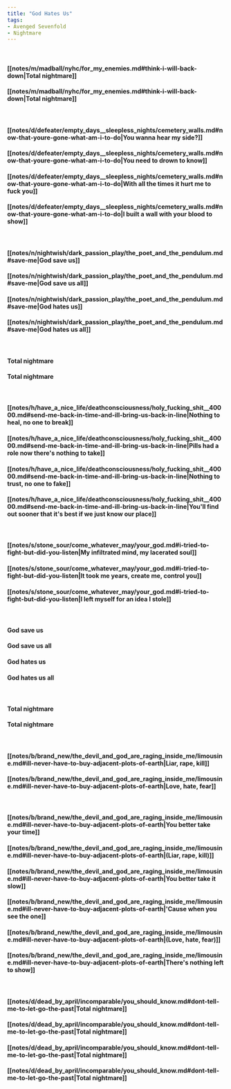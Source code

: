 ```yaml
---
title: "God Hates Us"
tags:
- Avenged Sevenfold
- Nightmare
---
```

&nbsp;
#### [[notes/m/madball/nyhc/for_my_enemies.md#think-i-will-back-down|Total nightmare]]
#### [[notes/m/madball/nyhc/for_my_enemies.md#think-i-will-back-down|Total nightmare]]
&nbsp;
#### [[notes/d/defeater/empty_days__sleepless_nights/cemetery_walls.md#now-that-youre-gone-what-am-i-to-do|You wanna hear my side?]]
#### [[notes/d/defeater/empty_days__sleepless_nights/cemetery_walls.md#now-that-youre-gone-what-am-i-to-do|You need to drown to know]]
#### [[notes/d/defeater/empty_days__sleepless_nights/cemetery_walls.md#now-that-youre-gone-what-am-i-to-do|With all the times it hurt me to fuck you]]
#### [[notes/d/defeater/empty_days__sleepless_nights/cemetery_walls.md#now-that-youre-gone-what-am-i-to-do|I built a wall with your blood to show]]
&nbsp;
#### [[notes/n/nightwish/dark_passion_play/the_poet_and_the_pendulum.md#save-me|God save us]]
#### [[notes/n/nightwish/dark_passion_play/the_poet_and_the_pendulum.md#save-me|God save us all]]
#### [[notes/n/nightwish/dark_passion_play/the_poet_and_the_pendulum.md#save-me|God hates us]]
#### [[notes/n/nightwish/dark_passion_play/the_poet_and_the_pendulum.md#save-me|God hates us all]]
&nbsp;
#### Total nightmare
#### Total nightmare
&nbsp;
#### [[notes/h/have_a_nice_life/deathconsciousness/holy_fucking_shit__40000.md#send-me-back-in-time-and-ill-bring-us-back-in-line|Nothing to heal, no one to break]]
#### [[notes/h/have_a_nice_life/deathconsciousness/holy_fucking_shit__40000.md#send-me-back-in-time-and-ill-bring-us-back-in-line|Pills had a role now there's nothing to take]]
#### [[notes/h/have_a_nice_life/deathconsciousness/holy_fucking_shit__40000.md#send-me-back-in-time-and-ill-bring-us-back-in-line|Nothing to trust, no one to fake]]
#### [[notes/h/have_a_nice_life/deathconsciousness/holy_fucking_shit__40000.md#send-me-back-in-time-and-ill-bring-us-back-in-line|You'll find out sooner that it's best if we just know our place]]
&nbsp;
#### [[notes/s/stone_sour/come_whatever_may/your_god.md#i-tried-to-fight-but-did-you-listen|My infiltrated mind, my lacerated soul]]
#### [[notes/s/stone_sour/come_whatever_may/your_god.md#i-tried-to-fight-but-did-you-listen|It took me years, create me, control you]]
#### [[notes/s/stone_sour/come_whatever_may/your_god.md#i-tried-to-fight-but-did-you-listen|I left myself for an idea I stole]]
&nbsp;
#### God save us
#### God save us all
#### God hates us
#### God hates us all
&nbsp;
#### Total nightmare
#### Total nightmare
&nbsp;
#### [[notes/b/brand_new/the_devil_and_god_are_raging_inside_me/limousine.md#ill-never-have-to-buy-adjacent-plots-of-earth|Liar, rape, kill]]
#### [[notes/b/brand_new/the_devil_and_god_are_raging_inside_me/limousine.md#ill-never-have-to-buy-adjacent-plots-of-earth|Love, hate, fear]]
&nbsp;
#### [[notes/b/brand_new/the_devil_and_god_are_raging_inside_me/limousine.md#ill-never-have-to-buy-adjacent-plots-of-earth|You better take your time]]
#### [[notes/b/brand_new/the_devil_and_god_are_raging_inside_me/limousine.md#ill-never-have-to-buy-adjacent-plots-of-earth|(Liar, rape, kill)]]
#### [[notes/b/brand_new/the_devil_and_god_are_raging_inside_me/limousine.md#ill-never-have-to-buy-adjacent-plots-of-earth|You better take it slow]]
#### [[notes/b/brand_new/the_devil_and_god_are_raging_inside_me/limousine.md#ill-never-have-to-buy-adjacent-plots-of-earth|'Cause when you see the one]]
#### [[notes/b/brand_new/the_devil_and_god_are_raging_inside_me/limousine.md#ill-never-have-to-buy-adjacent-plots-of-earth|(Love, hate, fear)]]
#### [[notes/b/brand_new/the_devil_and_god_are_raging_inside_me/limousine.md#ill-never-have-to-buy-adjacent-plots-of-earth|There's nothing left to show]]
&nbsp;
#### [[notes/d/dead_by_april/incomparable/you_should_know.md#dont-tell-me-to-let-go-the-past|Total nightmare]]
#### [[notes/d/dead_by_april/incomparable/you_should_know.md#dont-tell-me-to-let-go-the-past|Total nightmare]]
#### [[notes/d/dead_by_april/incomparable/you_should_know.md#dont-tell-me-to-let-go-the-past|Total nightmare]]
#### [[notes/d/dead_by_april/incomparable/you_should_know.md#dont-tell-me-to-let-go-the-past|Total nightmare]]
